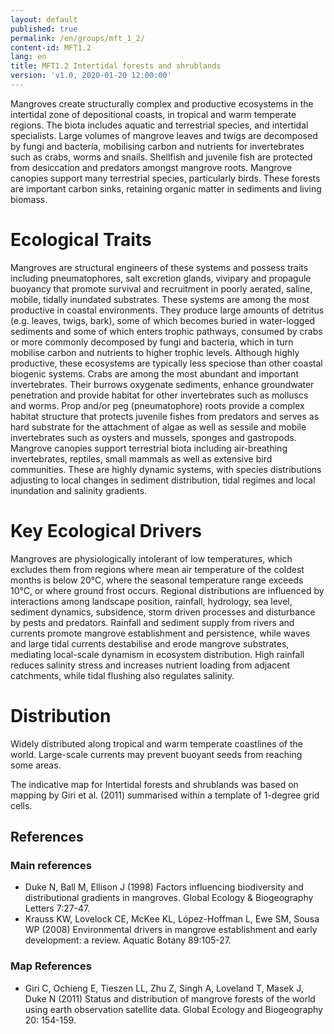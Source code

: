 ```yaml
---
layout: default
published: true
permalink: /en/groups/mft_1_2/
content-id: MFT1.2
lang: en
title: MFT1.2 Intertidal forests and shrublands
version: 'v1.0, 2020-01-20 12:00:00'
---
```

Mangroves create structurally complex and productive ecosystems in the intertidal zone of depositional coasts, in tropical and warm temperate regions. The biota includes aquatic and terrestrial species, and intertidal specialists. Large volumes of mangrove leaves and twigs are decomposed by fungi and bacteria, mobilising carbon and nutrients for invertebrates such as crabs, worms and snails. Shellfish and juvenile fish are protected from desiccation and predators amongst mangrove roots. Mangrove canopies support many terrestrial species, particularly birds. These forests are important carbon sinks, retaining organic matter in sediments and living biomass.

# Ecological Traits

Mangroves are structural engineers of these systems and possess traits including pneumatophores, salt excretion glands, vivipary and propagule buoyancy that promote survival and recruitment in poorly aerated, saline, mobile, tidally inundated substrates. These systems are among the most productive in coastal environments. They produce large amounts of detritus (e.g. leaves, twigs, bark), some of which becomes buried in water-logged sediments and some of which enters trophic pathways, consumed by crabs or more commonly decomposed by fungi and bacteria, which in turn mobilise carbon and nutrients to higher trophic levels. Although highly productive, these ecosystems are typically less speciose than other coastal biogenic systems. Crabs are among the most abundant and important invertebrates. Their burrows oxygenate sediments, enhance groundwater penetration and provide habitat for other invertebrates such as molluscs and worms. Prop and/or peg (pneumatophore) roots provide a complex habitat structure that protects juvenile fishes from predators and serves as hard substrate for the attachment of algae as well as sessile and mobile invertebrates such as oysters and mussels, sponges and gastropods. Mangrove canopies support terrestrial biota including air-breathing invertebrates, reptiles, small mammals as well as extensive bird communities. These are highly dynamic systems, with species distributions adjusting to local changes in sediment distribution, tidal regimes and local inundation and salinity gradients.

# Key Ecological Drivers

Mangroves are physiologically intolerant of low temperatures, which excludes them from regions where mean air temperature of the coldest months is below 20°C, where the seasonal temperature range exceeds 10°C, or where ground frost occurs. Regional distributions are influenced by interactions among landscape position, rainfall, hydrology, sea level, sediment dynamics, subsidence, storm driven processes and disturbance by pests and predators. Rainfall and sediment supply from rivers and currents promote mangrove establishment and persistence, while waves and large tidal currents destabilise and erode mangrove substrates, mediating local-scale dynamism in ecosystem distribution. High rainfall reduces salinity stress and increases nutrient loading from adjacent catchments, while tidal flushing also regulates salinity.

# Distribution

Widely distributed along tropical and warm temperate coastlines of the world. Large-scale currents may prevent buoyant seeds from reaching some areas.

The indicative map for Intertidal forests and shrublands was based on mapping by Giri et al. (2011) summarised within a template of 1-degree grid cells.

## References
### Main references
* Duke N, Ball M, Ellison J (1998) Factors influencing biodiversity and distributional gradients in mangroves. Global Ecology & Biogeography Letters 7:27-47.
* Krauss KW, Lovelock CE, McKee KL, López-Hoffman L, Ewe SM, Sousa WP (2008) Environmental drivers in mangrove establishment and early development: a review. Aquatic Botany 89:105-27.
### Map References
* Giri C, Ochieng E, Tieszen LL, Zhu Z, Singh A, Loveland T, Masek J, Duke N (2011) Status and distribution of mangrove forests of the world using earth observation satellite data. Global Ecology and Biogeography 20: 154-159.
